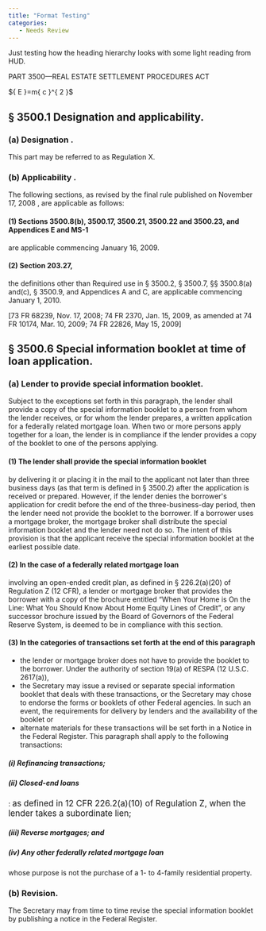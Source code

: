 ```yaml
---
title: "Format Testing"
categories:
   - Needs Review
---
```


Just testing how the heading hierarchy looks with some light reading from HUD.

PART 3500—REAL ESTATE SETTLEMENT PROCEDURES ACT

\${ E }=m{ c }\^{ 2 }\$

§ 3500.1 Designation and applicability.
---------------------------------------

### (a) Designation .

This part may be referred to as Regulation X.

### (b) Applicability .

The following sections, as revised by the final rule published on November 17, 2008 , are applicable as follows:

#### (1) Sections 3500.8(b), 3500.17, 3500.21, 3500.22 and 3500.23, and Appendices E and MS-1

are applicable commencing January 16, 2009.

#### (2) Section 203.27,

the definitions other than Required use in § 3500.2, § 3500.7, §§ 3500.8(a) and(c), § 3500.9, and Appendices A and C, are applicable commencing January 1, 2010.

\[73 FR 68239, Nov. 17, 2008; 74 FR 2370, Jan. 15, 2009, as amended at 74 FR 10174, Mar. 10, 2009; 74 FR 22826, May 15, 2009\]

§ 3500.6 Special information booklet at time of loan application.
-----------------------------------------------------------------

### (a) Lender to provide special information booklet.

Subject to the exceptions set forth in this paragraph, the lender shall provide a copy of the special information booklet to a person from whom the lender receives, or for whom the lender prepares, a written application for a federally related mortgage loan. When two or more persons apply together for a loan, the lender is in compliance if the lender provides a copy of the booklet to one of the persons applying.

#### (1) The lender shall provide the special information booklet

by delivering it or placing it in the mail to the applicant not later than three business days (as that term is defined in § 3500.2) after the application is received or prepared. However, if the lender denies the borrower's application for credit before the end of the three-business-day period, then the lender need not provide the booklet to the borrower. If a borrower uses a mortgage broker, the mortgage broker shall distribute the special information booklet and the lender need not do so. The intent of this provision is that the applicant receive the special information booklet at the earliest possible date.

#### (2) In the case of a federally related mortgage loan

involving an open-ended credit plan, as defined in § 226.2(a)(20) of Regulation Z (12 CFR), a lender or mortgage broker that provides the borrower with a copy of the brochure entitled “When Your Home is On the Line: What You Should Know About Home Equity Lines of Credit”, or any successor brochure issued by the Board of Governors of the Federal Reserve System, is deemed to be in compliance with this section.

#### (3) In the categories of transactions set forth at the end of this paragraph

-   the lender or mortgage broker does not have to provide the booklet to the borrower. Under the authority of section 19(a) of RESPA (12 U.S.C. 2617(a)),
-   the Secretary may issue a revised or separate special information booklet that deals with these transactions, or the Secretary may chose to endorse the forms or booklets of other Federal agencies. In such an event, the requirements for delivery by lenders and the availability of the booklet or
-   alternate materials for these transactions will be set forth in a Notice in the Federal Register. This paragraph shall apply to the following transactions:

##### (i) Refinancing transactions;

##### (ii) Closed-end loans

:   <big>as defined in 12 CFR 226.2(a)(10) of Regulation Z, when the lender takes a subordinate lien;</big>

##### (iii) Reverse mortgages; and

##### (iv) Any other federally related mortgage loan

whose purpose is not the purchase of a 1- to 4-family residential property.

### (b) Revision.

The Secretary may from time to time revise the special information booklet by publishing a notice in the Federal Register.


